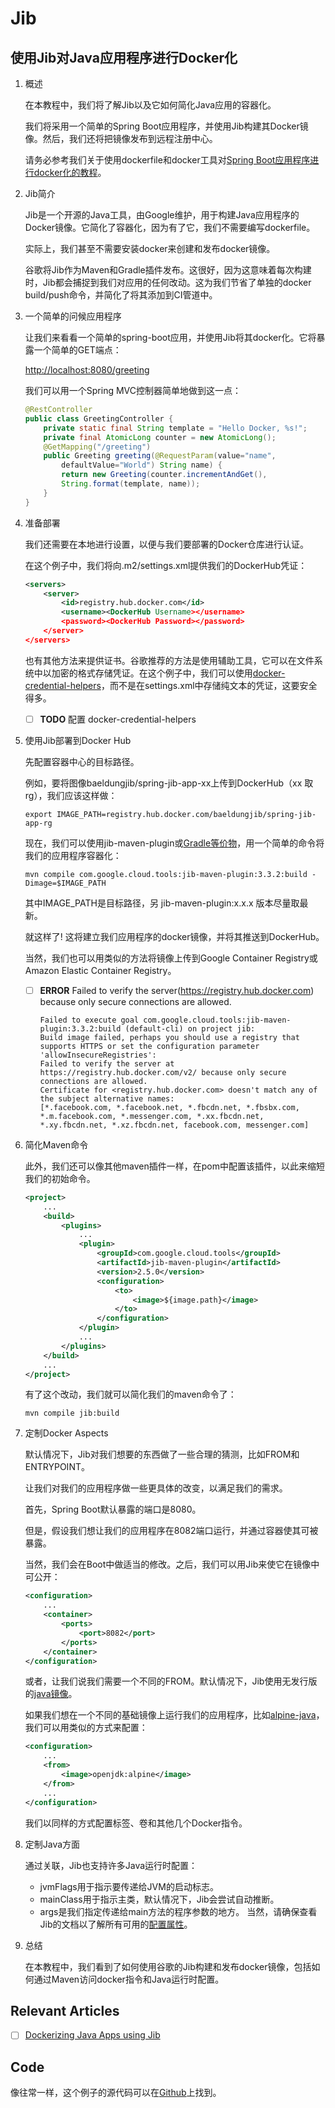 # Jib

## 使用Jib对Java应用程序进行Docker化

1. 概述

    在本教程中，我们将了解Jib以及它如何简化Java应用的容器化。

    我们将采用一个简单的Spring Boot应用程序，并使用Jib构建其Docker镜像。然后，我们还将把镜像发布到远程注册中心。

    请务必参考我们关于使用dockerfile和docker工具对[Spring Boot应用程序进行docker化的教程](https://www.baeldung.com/dockerizing-spring-boot-application)。

2. Jib简介

    Jib是一个开源的Java工具，由Google维护，用于构建Java应用程序的Docker镜像。它简化了容器化，因为有了它，我们不需要编写dockerfile。

    实际上，我们甚至不需要安装docker来创建和发布docker镜像。

    谷歌将Jib作为Maven和Gradle插件发布。这很好，因为这意味着每次构建时，Jib都会捕捉到我们对应用的任何改动。这为我们节省了单独的docker build/push命令，并简化了将其添加到CI管道中。

3. 一个简单的问候应用程序

    让我们来看看一个简单的spring-boot应用，并使用Jib将其docker化。它将暴露一个简单的GET端点：

    <http://localhost:8080/greeting>

    我们可以用一个Spring MVC控制器简单地做到这一点：

    ```java
    @RestController
    public class GreetingController {
        private static final String template = "Hello Docker, %s!";
        private final AtomicLong counter = new AtomicLong();
        @GetMapping("/greeting")
        public Greeting greeting(@RequestParam(value="name", 
            defaultValue="World") String name) {
            return new Greeting(counter.incrementAndGet(),
            String.format(template, name));
        }
    }
    ```

4. 准备部署

    我们还需要在本地进行设置，以便与我们要部署的Docker仓库进行认证。

    在这个例子中，我们将向.m2/settings.xml提供我们的DockerHub凭证：

    ```xml
    <servers>
        <server>
            <id>registry.hub.docker.com</id>
            <username><DockerHub Username></username>
            <password><DockerHub Password></password>
        </server>
    </servers>
    ```

    也有其他方法来提供证书。谷歌推荐的方法是使用辅助工具，它可以在文件系统中以加密的格式存储凭证。在这个例子中，我们可以使用[docker-credential-helpers](https://github.com/docker/docker-credential-helpers#available-programs)，而不是在settings.xml中存储纯文本的凭证，这要安全得多。

    - [ ] **TODO** 配置 docker-credential-helpers

5. 使用Jib部署到Docker Hub

    先配置容器中心的目标路径。

    例如，要将图像baeldungjib/spring-jib-app-xx上传到DockerHub（xx 取 rg），我们应该这样做：

    `export IMAGE_PATH=registry.hub.docker.com/baeldungjib/spring-jib-app-rg`

    现在，我们可以使用jib-maven-plugin或[Gradle等价物](https://github.com/GoogleContainerTools/jib/tree/master/jib-gradle-plugin)，用一个简单的命令将我们的应用程序容器化：

    `mvn compile com.google.cloud.tools:jib-maven-plugin:3.3.2:build -Dimage=$IMAGE_PATH`

    其中IMAGE_PATH是目标路径，另 jib-maven-plugin:x.x.x 版本尽量取最新。

    就这样了! 这将建立我们应用程序的docker镜像，并将其推送到DockerHub。

    当然，我们也可以用类似的方法将镜像上传到Google Container Registry或Amazon Elastic Container Registry。

    - [ ] **ERROR** Failed to verify the server(<https://registry.hub.docker.com>) because only secure connections are allowed.

      ```log
      Failed to execute goal com.google.cloud.tools:jib-maven-plugin:3.3.2:build (default-cli) on project jib: 
      Build image failed, perhaps you should use a registry that supports HTTPS or set the configuration parameter 'allowInsecureRegistries': 
      Failed to verify the server at https://registry.hub.docker.com/v2/ because only secure connections are allowed. 
      Certificate for <registry.hub.docker.com> doesn't match any of the subject alternative names: 
      [*.facebook.com, *.facebook.net, *.fbcdn.net, *.fbsbx.com, *.m.facebook.com, *.messenger.com, *.xx.fbcdn.net, *.xy.fbcdn.net, *.xz.fbcdn.net, facebook.com, messenger.com]
      ```

6. 简化Maven命令

    此外，我们还可以像其他maven插件一样，在pom中配置该插件，以此来缩短我们的初始命令。

    ```xml
    <project>
        ...
        <build>
            <plugins>
                ...
                <plugin>
                    <groupId>com.google.cloud.tools</groupId>
                    <artifactId>jib-maven-plugin</artifactId>
                    <version>2.5.0</version>
                    <configuration>
                        <to>
                            <image>${image.path}</image>
                        </to>
                    </configuration>
                </plugin>
                ...
            </plugins>
        </build>
        ...
    </project>
    ```

    有了这个改动，我们就可以简化我们的maven命令了：

    `mvn compile jib:build`

7. 定制Docker Aspects

    默认情况下，Jib对我们想要的东西做了一些合理的猜测，比如FROM和ENTRYPOINT。

    让我们对我们的应用程序做一些更具体的改变，以满足我们的需求。

    首先，Spring Boot默认暴露的端口是8080。

    但是，假设我们想让我们的应用程序在8082端口运行，并通过容器使其可被暴露。

    当然，我们会在Boot中做适当的修改。之后，我们可以用Jib来使它在镜像中可公开：

    ```xml
    <configuration>
        ...
        <container>
            <ports>
                <port>8082</port>
            </ports>
        </container>
    </configuration>
    ```

    或者，让我们说我们需要一个不同的FROM。默认情况下，Jib使用无发行版的[java镜像](https://github.com/GoogleContainerTools/distroless/tree/master/java)。

    如果我们想在一个不同的基础镜像上运行我们的应用程序，比如[alpine-java](https://hub.docker.com/r/anapsix/alpine-java/)，我们可以用类似的方式来配置：

    ```xml
    <configuration>
        ...
        <from>                           
            <image>openjdk:alpine</image>
        </from>
        ...
    </configuration>
    ```

    我们以同样的方式配置标签、卷和其他几个Docker指令。

8. 定制Java方面

    通过关联，Jib也支持许多Java运行时配置：

    - jvmFlags用于指示要传递给JVM的启动标志。
    - mainClass用于指示主类，默认情况下，Jib会尝试自动推断。
    - args是我们指定传递给main方法的程序参数的地方。
    当然，请确保查看Jib的文档以了解所有可用的[配置属性](https://github.com/GoogleContainerTools/jib/tree/master/jib-maven-plugin)。

9. 总结

    在本教程中，我们看到了如何使用谷歌的Jib构建和发布docker镜像，包括如何通过Maven访问docker指令和Java运行时配置。

## Relevant Articles

- [ ] [Dockerizing Java Apps using Jib](https://www.baeldung.com/jib-dockerizing)

## Code

像往常一样，这个例子的源代码可以在[Github](https://github.com/eugenp/tutorials/tree/master/jib)上找到。
